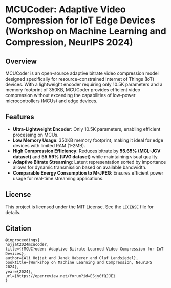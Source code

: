# MCUCoder: Adaptive Video Compression for IoT Edge Devices (Workshop on Machine Learning and Compression, NeurIPS 2024)

## Overview

MCUCoder is an open-source adaptive bitrate video compression model designed specifically for resource-constrained Internet of Things (IoT) devices. With a lightweight encoder requiring only 10.5K parameters and a memory footprint of 350KB, MCUCoder provides efficient video compression without exceeding the capabilities of low-power microcontrollers (MCUs) and edge devices.

## Features

- **Ultra-Lightweight Encoder**: Only 10.5K parameters, enabling efficient processing on MCUs.
- **Low Memory Usage**: 350KB memory footprint, making it ideal for edge devices with limited RAM (1-2MB).
- **High Compression Efficiency**: Reduces bitrate by **55.65% (MCL-JCV dataset)** and **55.59% (UVG dataset)** while maintaining visual quality.
- **Adaptive Bitrate Streaming**: Latent representation sorted by importance allows for dynamic transmission based on available bandwidth.
- **Comparable Energy Consumption to M-JPEG**: Ensures efficient power usage for real-time streaming applications.


## License

This project is licensed under the MIT License. See the `LICENSE` file for details.

## Citation

```
@inproceedings{
hojjat2024mcucoder,
title={{MCUC}oder: Adaptive Bitrate Learned Video Compression for IoT Devices},
author={Ali Hojjat and Janek Haberer and Olaf Landsiedel},
booktitle={Workshop on Machine Learning and Compression, NeurIPS 2024},
year={2024},
url={https://openreview.net/forum?id=ESjy0fQJJE}
}
```